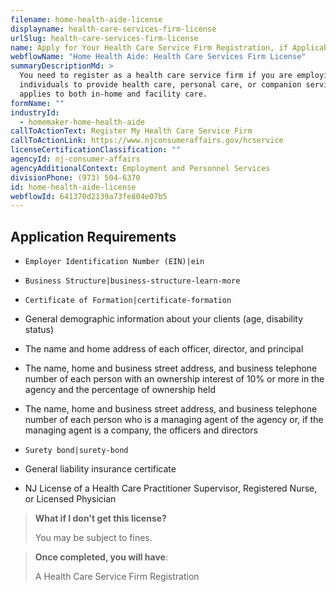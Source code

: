 ```yaml
---
filename: home-health-aide-license
displayname: health-care-services-firm-license
urlSlug: health-care-services-firm-license
name: Apply for Your Health Care Service Firm Registration, if Applicable
webflowName: "Home Health Aide: Health Care Services Firm License"
summaryDescriptionMd: >
  You need to register as a health care service firm if you are employing
  individuals to provide health care, personal care, or companion services. This
  applies to both in-home and facility care.
formName: ""
industryId:
  - homemaker-home-health-aide
callToActionText: Register My Health Care Service Firm
callToActionLink: https://www.njconsumeraffairs.gov/hcservice
licenseCertificationClassification: ""
agencyId: nj-consumer-affairs
agencyAdditionalContext: Employment and Personnel Services
divisionPhone: (973) 504-6370
id: home-health-aide-license
webflowId: 641370d2139a73fe804e07b5
---
```

## Application Requirements

*  `Employer Identification Number (EIN)|ein` 

* `Business Structure|business-structure-learn-more`
* `Certificate of Formation|certificate-formation`
* General demographic information about your clients (age, disability status)
* The name and home address of each officer, director, and principal
* The name, home and business street address, and business telephone number of each person with an ownership interest of 10% or more in the agency and the percentage of ownership held 
* The name, home and business street address, and business telephone number of each person who is a managing agent of the agency or, if the managing agent is a company, the officers and directors
* `Surety bond|surety-bond`
* General liability insurance certificate
* NJ License of a Health Care Practitioner Supervisor, Registered Nurse, or Licensed Physician

> **What if I don't get this license?**
>
> You may be subject to fines.

> **Once completed, you will have**:
>
> A Health Care Service Firm Registration